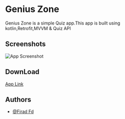 # Genius Zone
Genius Zone is a  simple Quiz app.This app is built using kotlin,Retrofit,MVVM & Quiz API


## Screenshots

![App Screenshot](https://firebasestorage.googleapis.com/v0/b/app-screenshot-352c0.appspot.com/o/quiz.jpg?alt=media&token=36be79d5-e1aa-436e-9818-1adcb2e374af)


## DownLoad
[App Link](https://github.com/FiradFd/Genius-Zone/blob/main/app/release/Genius%20Zone.apk)

## Authors
- [@Firad Fd](https://www.github.com/firadfd)



